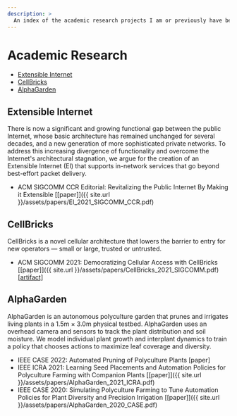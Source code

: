 ```yaml
---
description: >
  An index of the academic research projects I am or previously have been a part of.
---
```

# Academic Research

- [Extensible Internet](#extensible-internet)
- [CellBricks](#cellbricks)
- [AlphaGarden](#alphagarden)

## Extensible Internet

There is now a significant and growing functional gap between the public Internet, whose basic architecture has remained unchanged for several decades, and a new generation of more sophisticated private networks. To address this increasing divergence of functionality and overcome the Internet's architectural stagnation, we argue for the creation of an Extensible Internet (EI) that supports in-network services that go beyond best-effort packet delivery.

- ACM SIGCOMM CCR Editorial: Revitalizing the Public Internet By Making it Extensible [[paper]]({{ site.url }}/assets/papers/EI_2021_SIGCOMM_CCR.pdf)

## CellBricks

CellBricks is a novel cellular architecture that lowers the barrier to entry for new operators — small or large, trusted or untrusted.

- ACM SIGCOMM 2021: Democratizing Cellular Access with CellBricks [[paper]]({{ site.url }}/assets/papers/CellBricks_2021_SIGCOMM.pdf) [[artifact]](https://cellbricks.github.io/artifact-sigcomm21/)

## AlphaGarden

AlphaGarden is an autonomous polyculture garden that prunes and irrigates living plants in a 1.5m × 3.0m physical testbed. AlphaGarden uses an overhead camera and sensors to track the plant distribution and soil moisture. We model individual plant growth and interplant dynamics to train a policy that chooses actions to maximize leaf coverage and diversity.

- IEEE CASE 2022: Automated Pruning of Polyculture Plants [paper]
- IEEE ICRA 2021: Learning Seed Placements and Automation Policies for Polyculture Farming with Companion Plants [[paper]]({{ site.url }}/assets/papers/AlphaGarden_2021_ICRA.pdf)
- IEEE CASE 2020: Simulating Polyculture Farming to Tune Automation Policies for Plant Diversity and Precision Irrigation [[paper]]({{ site.url }}/assets/papers/AlphaGarden_2020_CASE.pdf)
